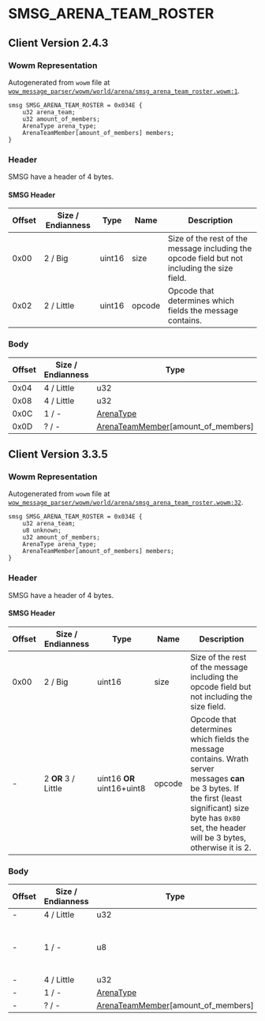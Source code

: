 # SMSG_ARENA_TEAM_ROSTER

## Client Version 2.4.3

### Wowm Representation

Autogenerated from `wowm` file at [`wow_message_parser/wowm/world/arena/smsg_arena_team_roster.wowm:1`](https://github.com/gtker/wow_messages/tree/main/wow_message_parser/wowm/world/arena/smsg_arena_team_roster.wowm#L1).
```rust,ignore
smsg SMSG_ARENA_TEAM_ROSTER = 0x034E {
    u32 arena_team;
    u32 amount_of_members;
    ArenaType arena_type;
    ArenaTeamMember[amount_of_members] members;
}
```
### Header

SMSG have a header of 4 bytes.

#### SMSG Header

| Offset | Size / Endianness | Type   | Name   | Description |
| ------ | ----------------- | ------ | ------ | ----------- |
| 0x00   | 2 / Big           | uint16 | size   | Size of the rest of the message including the opcode field but not including the size field.|
| 0x02   | 2 / Little        | uint16 | opcode | Opcode that determines which fields the message contains.|

### Body

| Offset | Size / Endianness | Type | Name | Description | Comment |
| ------ | ----------------- | ---- | ---- | ----------- | ------- |
| 0x04 | 4 / Little | u32 | arena_team |  |  |
| 0x08 | 4 / Little | u32 | amount_of_members |  |  |
| 0x0C | 1 / - | [ArenaType](arenatype.md) | arena_type |  |  |
| 0x0D | ? / - | [ArenaTeamMember](arenateammember.md)[amount_of_members] | members |  |  |

## Client Version 3.3.5

### Wowm Representation

Autogenerated from `wowm` file at [`wow_message_parser/wowm/world/arena/smsg_arena_team_roster.wowm:32`](https://github.com/gtker/wow_messages/tree/main/wow_message_parser/wowm/world/arena/smsg_arena_team_roster.wowm#L32).
```rust,ignore
smsg SMSG_ARENA_TEAM_ROSTER = 0x034E {
    u32 arena_team;
    u8 unknown;
    u32 amount_of_members;
    ArenaType arena_type;
    ArenaTeamMember[amount_of_members] members;
}
```
### Header

SMSG have a header of 4 bytes.

#### SMSG Header

| Offset | Size / Endianness | Type   | Name   | Description |
| ------ | ----------------- | ------ | ------ | ----------- |
| 0x00   | 2 / Big           | uint16 | size   | Size of the rest of the message including the opcode field but not including the size field.|
| -      | 2 **OR** 3 / Little| uint16 **OR** uint16+uint8 | opcode | Opcode that determines which fields the message contains. Wrath server messages **can** be 3 bytes. If the first (least significant) size byte has `0x80` set, the header will be 3 bytes, otherwise it is 2. |

### Body

| Offset | Size / Endianness | Type | Name | Description | Comment |
| ------ | ----------------- | ---- | ---- | ----------- | ------- |
| - | 4 / Little | u32 | arena_team |  |  |
| - | 1 / - | u8 | unknown |  | arcemu: new 3.0.8.<br/>arcemu sets to 0. |
| - | 4 / Little | u32 | amount_of_members |  |  |
| - | 1 / - | [ArenaType](arenatype.md) | arena_type |  |  |
| - | ? / - | [ArenaTeamMember](arenateammember.md)[amount_of_members] | members |  |  |

